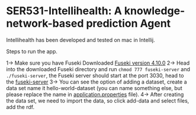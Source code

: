 # SER531-Intellihealth: A knowledge-network-based prediction Agent


Intellihealth has been developed and tested on mac in Intellij.


Steps to run the app.

1-> Make sure you have Fuseki Downloaded  [Fuseki version 4.10.0]([https://github.com/avashis9/ScrumPlay/tree/sprint-2](https://jena.apache.org/download/)https://jena.apache.org/download/)
2-> Head into the downloaded Fuseki directory and run `chmod 777 fuseki-server` and `./fuseki-server`, the Fuseki server should start at the port 3030, head to the [fuseki-server](http://localhost:3030/#/)
3-> You can see the option of adding a dataset, create a data set name it hello-world-dataset (you can name something else, but please replace the name in [application.properties](https://github.com/mnakawe/SER531-Intellihealth/blob/main/Intellihealth/src/main/resources/application.properties) file).
4-> After creating the data set, we need to import the data, so click add-data and select files, add the rdf.
